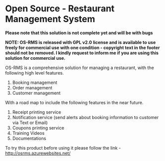 Open Source - Restaurant Management System
==========================================

<strong>Please note that this solution is not complete yet and will be with bugs</strong>

<strong>NOTE: OS-RMS is released with GPL v2.0 license and is available to use freely for commercial use with one condition - copyright text in the footer should not be removed. I kindly request to inform me if you are using this solution for commercial use.</strong>

OS-RMS is a comprehensive solution for managing a restaurant, with the following high level features. 

1. Booking management 
2. Order management 
3. Customer management

With a road map to include the following features in the near future. 

1. Receipt printing service
2. Notification service	(send alerts about booking information to customer via Text or Email)
3. Coupons printing service
4. Training Videos
5. Documentations

To try this product before using it please follow the link - http://osrms.azurewebsites.net/